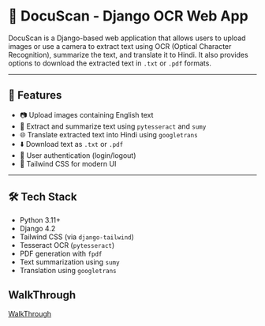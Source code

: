 ﻿# 📄 DocuScan - Django OCR Web App

DocuScan is a Django-based web application that allows users to upload images or use a camera to extract text using OCR (Optical Character Recognition), summarize the text, and translate it to Hindi. It also provides options to download the extracted text in `.txt` or `.pdf` formats.

---

## 🚀 Features

- 📷 Upload images containing English text
- 🧠 Extract and summarize text using `pytesseract` and `sumy`
- 🌐 Translate extracted text into Hindi using `googletrans`
- ⬇️ Download text as `.txt` or `.pdf`
- 🔐 User authentication (login/logout)
- 🎨 Tailwind CSS for modern UI


---

## 🛠️ Tech Stack

- Python 3.11+
- Django 4.2
- Tailwind CSS (via `django-tailwind`)
- Tesseract OCR (`pytesseract`)
- PDF generation with `fpdf`
- Text summarization using `sumy`
- Translation using `googletrans`

## WalkThrough
[WalkThrough](https://github.com/user-attachments/assets/86c97a1f-c38e-4896-af0d-bf17e8c7d84f)
